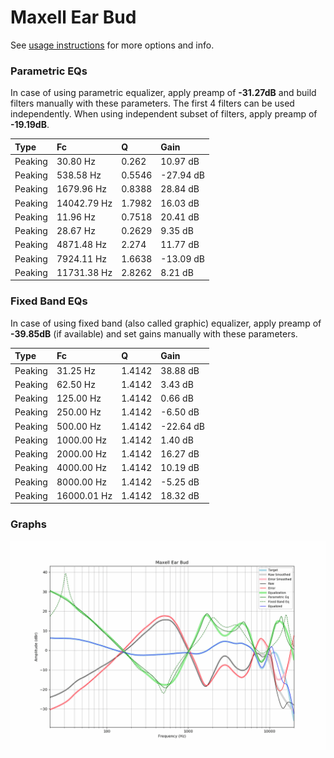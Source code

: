 # Maxell Ear Bud
See [usage instructions](https://github.com/jaakkopasanen/AutoEq#usage) for more options and info.

### Parametric EQs
In case of using parametric equalizer, apply preamp of **-31.27dB** and build filters manually
with these parameters. The first 4 filters can be used independently.
When using independent subset of filters, apply preamp of **-19.19dB**.

| Type    | Fc          |      Q | Gain      |
|:--------|:------------|:-------|:----------|
| Peaking | 30.80 Hz    | 0.262  | 10.97 dB  |
| Peaking | 538.58 Hz   | 0.5546 | -27.94 dB |
| Peaking | 1679.96 Hz  | 0.8388 | 28.84 dB  |
| Peaking | 14042.79 Hz | 1.7982 | 16.03 dB  |
| Peaking | 11.96 Hz    | 0.7518 | 20.41 dB  |
| Peaking | 28.67 Hz    | 0.2629 | 9.35 dB   |
| Peaking | 4871.48 Hz  | 2.274  | 11.77 dB  |
| Peaking | 7924.11 Hz  | 1.6638 | -13.09 dB |
| Peaking | 11731.38 Hz | 2.8262 | 8.21 dB   |

### Fixed Band EQs
In case of using fixed band (also called graphic) equalizer, apply preamp of **-39.85dB**
(if available) and set gains manually with these parameters.

| Type    | Fc          |      Q | Gain      |
|:--------|:------------|:-------|:----------|
| Peaking | 31.25 Hz    | 1.4142 | 38.88 dB  |
| Peaking | 62.50 Hz    | 1.4142 | 3.43 dB   |
| Peaking | 125.00 Hz   | 1.4142 | 0.66 dB   |
| Peaking | 250.00 Hz   | 1.4142 | -6.50 dB  |
| Peaking | 500.00 Hz   | 1.4142 | -22.64 dB |
| Peaking | 1000.00 Hz  | 1.4142 | 1.40 dB   |
| Peaking | 2000.00 Hz  | 1.4142 | 16.27 dB  |
| Peaking | 4000.00 Hz  | 1.4142 | 10.19 dB  |
| Peaking | 8000.00 Hz  | 1.4142 | -5.25 dB  |
| Peaking | 16000.01 Hz | 1.4142 | 18.32 dB  |

### Graphs
![](./Maxell%20Ear%20Bud.png)